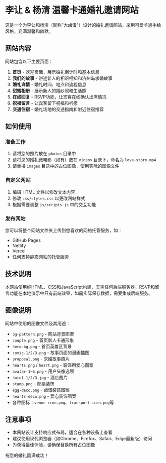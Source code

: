 # 李让 & 杨清 温馨卡通婚礼邀请网站

这是一个为李让和杨清（昵称"大卤蛋"）设计的婚礼邀请网站，采用可爱卡通手绘风格，充满温馨和幽默。

## 网站内容

网站包含以下主要页面：

1. **首页** - 欢迎页面，展示婚礼倒计时和基本信息
2. **我们的故事** - 讲述新人的相识相知和济州岛求婚故事
3. **婚礼详情** - 婚礼时间、地点和流程信息
4. **甜蜜相册** - 展示新人的婚纱照和生活照
5. **在线回复** - RSVP功能，让宾客在线确认出席情况
6. **祝福留言** - 让宾客留下祝福和祈愿
7. **交通住宿** - 婚礼场地的交通指南和附近住宿推荐

## 如何使用

### 准备工作

1. 请将您的照片放在 `photos` 目录中
2. 请将您的婚礼微电影（如有）放在 `videos` 目录下，命名为 `love-story.mp4`
3. 请替换 `images` 目录中的占位图像，使用实际的图像文件

### 自定义网站

1. 编辑 HTML 文件以修改文本内容
2. 修改 `css/styles.css` 以更改网站样式
3. 根据需要调整 `js/scripts.js` 中的交互功能

### 发布网站

您可以将整个网站文件夹上传到您喜欢的网络托管服务，如：

- GitHub Pages
- Netlify
- Vercel
- 任何支持静态网站的托管服务

## 技术说明

本网站使用纯HTML、CSS和JavaScript构建，无需任何后端服务器。RSVP和留言功能在本地演示中只有前端效果，如需实际保存数据，需要集成后端服务。

## 图像说明

网站中使用的图像文件及其用途：

- `bg-pattern.png` - 网站背景图案
- `couple.png` - 首页新人卡通形象
- `hero-bg.png` - 首页英雄区背景
- `comic-1/2/3.png` - 故事页面的漫画插图
- `proposal.png` - 求婚故事照片
- `hearts.png` / `heart.png` - 装饰用爱心图案
- `avatar-1~6.png` - 用户头像选项
- `hotel-1/2/3.jpg` - 酒店图片
- `stamp.png` - 邮票装饰
- `egg-deco.png` - 卤蛋装饰图案
- `hearts-deco.png` - 爱心装饰图案
- 各种图标：`venue-icon.png`、`transport-icon.png`等

## 注意事项

- 本网站设计支持响应式布局，适合在各种设备上查看
- 建议使用现代浏览器（如Chrome、Firefox、Safari、Edge最新版）访问
- 为获得最佳体验，请确保替换所有占位图像

祝您的婚礼圆满成功！ 